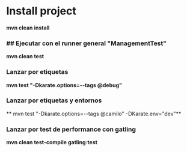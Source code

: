 # Install project 
**mvn clean install**

### ## Ejecutar con el runner general "ManagementTest"
**mvn clean test**

###  Lanzar por etiquetas

**mvn test "-Dkarate.options=--tags @debug"**


###  Lanzar por etiquetas y entornos

** mvn test "-Dkarate.options=--tags @camilo" -DKarate.env="dev"**

###  Lanzar por test de performance con gatling

**mvn clean test-compile gatling:test**